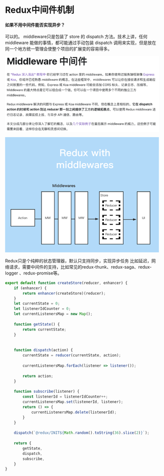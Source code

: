 # Redux中间件机制

#### 如果不用中间件能否实现异步？

可以的。 middleware只是包装了 store 的 dispatch 方法。技术上讲，任何 middleware 能做的事情，都可能通过手动包装 dispatch 调用来实现，但是放在同一个地方统一管理会使整个项目的扩展变的容易得多。



![](<../../.gitbook/assets/image (1) (1).png>)



![](<../../.gitbook/assets/image (2) (1).png>)

Redux只是个纯粹的状态管理器，默认只支持同步，实现异步任务 比如延迟，网络请求，需要中间件的支持，比如常见的redux-thunk、redux-saga、redux-logger 、redux-promise等。

```javascript
export default function createStore(reducer, enhancer) {
    if (enhancer) {
        return enhancer(createStore)(reducer);
    }
    let currentState = 0;
    let listenerIdCounter = 0;
    let currentListenersMap = new Map();
    
    function getState() {
        return currentState;
    }
    
    
    function dispatch(action) {
        currentState = reducer(currentState, action);
        
        currentListenersMap.forEach(listener => listener());
        
        return action;
    }
    
    function subscribe(listener) {
        const listenerId = listenerIdCounter++;
        currentListenersMap.set(listenerId, listener);
        return () => {
            currentListenersMap.delete(listenerId);
        }
    }
    
    dispatch(`@redux/INIT${Math.random().toString(36).slice(2)}`);
    
    return {
        getState,
        dispatch,
        subscribe,
    }
}
```
